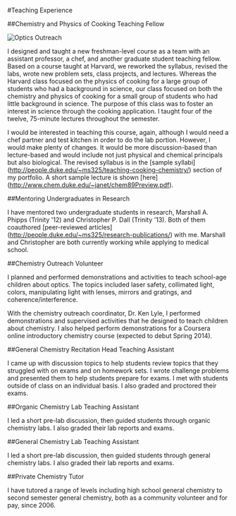 #Teaching Experience

##Chemistry and Physics of Cooking Teaching Fellow

![Optics Outreach](../images/chemistry-outreach.jpg)

I designed and taught a new freshman-level course as a team with an assistant professor, a chef, and another graduate student teaching fellow. Based on a course taught at Harvard, we reworked the syllabus, revised the labs, wrote new problem sets, class projects, and lectures. Whereas the Harvard class focused on the physics of cooking for a large group of students who had a background in science, our class focused on both the chemistry and physics of cooking for a small group of students who had little background in science. The purpose of this class was to foster an interest in science through the cooking application. I taught four of the twelve, 75-minute lectures throughout the semester. 

I would be interested in teaching this course, again, although I would need a chef partner and test kitchen in order to do the lab portion. However, I would make plenty of changes. It would be more discussion-based than lecture-based and would include not just physical and chemical principals but also biological. The revised syllabus is in the [sample syllabi] (http://people.duke.edu/~ms325/teaching-cooking-chemistry/) section of my portfolio. A short sample lecture is shown [here] (http://www.chem.duke.edu/~janet/chem89Preview.pdf).

##Mentoring Undergraduates in Research

I have mentored two undergraduate students in research, Marshall A. Phipps (Trinity '12) and Christopher P. Dall (Trinity '13).
Both of them coauthored [peer-reviewed articles] (http://people.duke.edu/~ms325/research-publications/) with me.
Marshall and Christopher are both currently working while applying to medical school.

##Chemistry Outreach Volunteer

I planned and performed demonstrations and activities to teach school-age children about optics. The topics included laser safety, collimated light, colors, manipulating light with lenses, mirrors and gratings, and coherence/interference.

With the chemistry outreach coordinator, Dr. Ken Lyle, I performed demonstrations and supervised activities that he designed to teach children about chemistry. I also helped perform demonstrations for a Coursera online introductory chemistry course (expected to debut Spring 2014). 

##General Chemistry Recitation Head Teaching Assistant

I came up with discussion topics to help students review topics that they struggled with on exams and on homework sets. I wrote challenge problems and presented them to help students prepare for exams. I met with students outside of class on an individual basis. I also graded and proctored their exams.

##Organic Chemistry Lab Teaching Assistant

I led a short pre-lab discussion, then guided students through organic chemistry labs. I also graded their lab reports and exams.

##General Chemistry Lab Teaching Assistant

I led a short pre-lab discussion, then guided students through general chemistry labs. I also graded their lab reports and exams.

##Private Chemistry Tutor

I have tutored a range of levels including high school general chemistry to second semester general chemistry, both as a community volunteer and for pay, since 2006.
